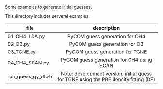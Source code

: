 Some examples to generate initial guesses.

This directory includes serveral examples.

| file 	| description |  
| ------------- |:-------------:|
| 01_CH4_LDA.py |PyCOM guess generation for CH4 |
| 02_O3.py      |PyCOM guess generation for O3 |
| 03_TCNE.py    |PyCOM guess generation for TCNE | 
| 04_CH4_SCAN.py | PyCOM guess generation for CH4 using SCAN | 	
| run_guess_gy_df.sh | Note: development version, initial guess for TCNE using the PBE density fitting (DF) | 

